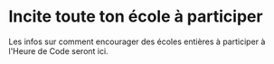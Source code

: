 

# Incite toute ton école à participer

Les infos sur comment encourager des écoles entières à participer à l'Heure de Code seront ici.